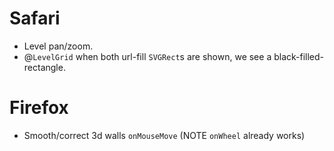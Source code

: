 # Safari

- Level pan/zoom.
- @`LevelGrid` when both url-fill `SVGRect`s are shown, we see a black-filled-rectangle.

# Firefox

- Smooth/correct 3d walls `onMouseMove` (NOTE `onWheel` already works)
